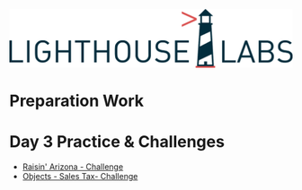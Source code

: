 ![](images/lighthouselabs-logo.png)
# Preparation Work 
# Day 3 Practice & Challenges
- [Raisin' Arizona - Challenge](https://github.com/79manuel/lighthouse-js-fundamentals/blob/master/Day_3/raisins.js)
- [Objects - Sales Tax- Challenge](https://github.com/79manuel/lighthouse-js-fundamentals/blob/master/Day_3/sales.js)
